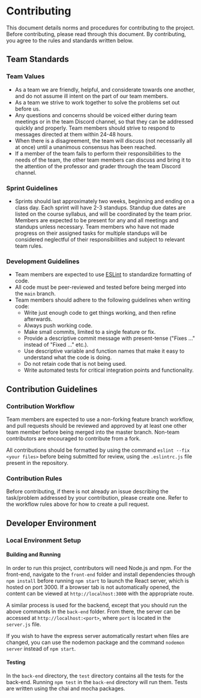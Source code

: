 # Contributing
This document details norms and procedures for contributing to the project.
Before contributing, please read through this document. By contributing, you
agree to the rules and standards written below.

## Team Standards
### Team Values
- As a team we are friendly, helpful, and considerate towards one another, and
    do not assume ill intent on the part of our team members.
- As a team we strive to work together to solve the problems set out before us.
- Any questions and concerns should be voiced either during team meetings or in
    the team Discord channel, so that they can be addressed quickly and
    properly. Team members should strive to respond to messages directed at them
    within 24-48 hours.
- When there is a disagreement, the team will discuss (not necessarily all at
    once) until a unanimous consensus has been reached.
- If a member of the team fails to perform their responsibilities to the needs
    of the team, the other team members can discuss and bring it to the
    attention of the professor and grader through the team Discord channel.

### Sprint Guidelines
- Sprints should last approximately two weeks, beginning and ending on a class
    day. Each sprint will have 2-3 standups. Standup due dates are listed on the
    course syllabus, and will be coordinated by the team prior. Members are
    expected to be present for any and all meetings and standups unless
    necessary. Team members who have not made progress on their assigned tasks
    for multiple standups will be considered neglectful of their
    responsibilities and subject to relevant team rules.

### Development Guidelines
- Team members are expected to use [ESLint](https://eslint.org/) to standardize 
    formatting of code.
- All code must be peer-reviewed and tested before being merged into the `main`
    branch.
- Team members should adhere to the following guidelines when writing code:
    - Write just enough code to get things working, and then refine afterwards.
    - Always push working code.
    - Make small commits, limited to a single feature or fix.
    - Provide a descriptive commit message with present-tense ("Fixes ..."
        instead of "Fixed ..." etc.).
    - Use descriptive variable and function names that make it easy to
        understand what the code is doing.
    - Do not retain code that is not being used.
    - Write automated tests for critical integration points and functionality.

## Contribution Guidelines
### Contribution Workflow
Team members are expected to use a non-forking feature branch workflow, and pull
requests should be reviewed and approved by at least one other team member
before being merged into the master branch. Non-team contributors are encouraged
to contribute from a fork.

All contributions should be formatted by using the command `eslint --fix <your
files>` before being submitted for review, using the `.eslintrc.js` file present
in the repository.

### Contribution Rules
Before contributing, if there is not already an issue describing the
task/problem addressed by your contribution, please create one. Refer to the
workflow rules above for how to create a pull request.

## Developer Environment
### Local Environment Setup
#### Building and Running
In order to run this project, contributors will need Node.js and npm. For the
front-end, navigate to the `front-end` folder and install dependencies through
`npm install` before running `npm start` to launch the React server, which is
hosted on port 3000. If a browser tab is not automatically opened, the content
can be viewed at `http://localhost:3000` with the appropriate route.

A similar process is used for the backend, except that you should run the above
commands in the `back-end` folder. From there, the server can be accessed at
`http://localhost:<port>`, where `port` is located in the `server.js` file.

If you wish to have the express server automatically restart when files are
changed, you can use the nodemon package and the command `nodemon server`
instead of `npm start`.

#### Testing
In the `back-end` directory, the `test` directory contains all the tests for the
back-end. Running `npm test` in the `back-end` directory will run them. Tests
are written using the chai and mocha packages.
